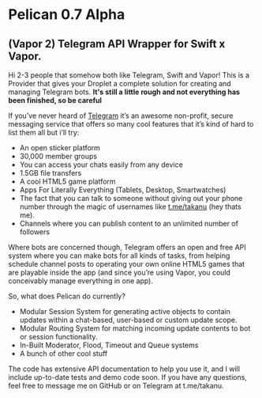 # Pelican 0.7 Alpha
## (Vapor 2) Telegram API Wrapper for Swift x Vapor.

Hi 2-3 people that somehow both like Telegram, Swift and Vapor!   This is a Provider that gives your Droplet a complete solution for creating and managing Telegram bots.  **It's still a little rough and not everything has been finished, so be careful**

If you’ve never heard of [Telegram](telegram.org) it’s an awesome non-profit, secure messaging service that offers so many cool features that it’s kind of hard to list them all but i’ll try:


* An open sticker platform
* 30,000 member groups
* You can access your chats easily from any device
* 1.5GB file transfers
* A cool HTML5 game platform
* Apps For Literally Everything (Tablets, Desktop, Smartwatches)
* The fact that you can talk to someone without giving out your phone number through the magic of usernames like [t.me/takanu](t.me/takanu) (hey thats me).
* Channels where you can publish content to an unlimited number of followers

Where bots are concerned though, Telegram offers an open and free API system where you can make bots for all kinds of tasks, from helping schedule channel posts to operating your own online HTML5 games that are playable inside the app (and since you’re using Vapor, you could conceivably manage everything in one app).

So, what does Pelican do currently?

- Modular Session System for generating active objects to contain updates within a chat-based, user-based or custom update scope.
- Modular Routing System for matching incoming update contents to bot or session functionality.
- In-Built Moderator, Flood, Timeout and Queue systems
- A bunch of other cool stuff

The code has extensive API documentation to help you use it, and I will include up-to-date tests and demo code soon.  If you have any questions, feel free to message me on GitHub or on Telegram at t.me/takanu.
